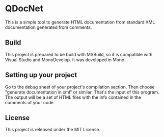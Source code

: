 # QDocNet

This is a simple tool to generate HTML documentation from standard XML documentation generated from comments.

## Build

This project is prepared to be build with MSBuild, so it is compatible with Visual Studio and MonoDevelop. It was developed in Mono.

## Setting up your project

Go to the debug sheet of your project's compilation section. Then choose "generate documentation in xml" or similar. That's the input of this program. The output will be a set of HTML files with the info contained in the comments of your code.

## License
This project is released under the MIT License.
